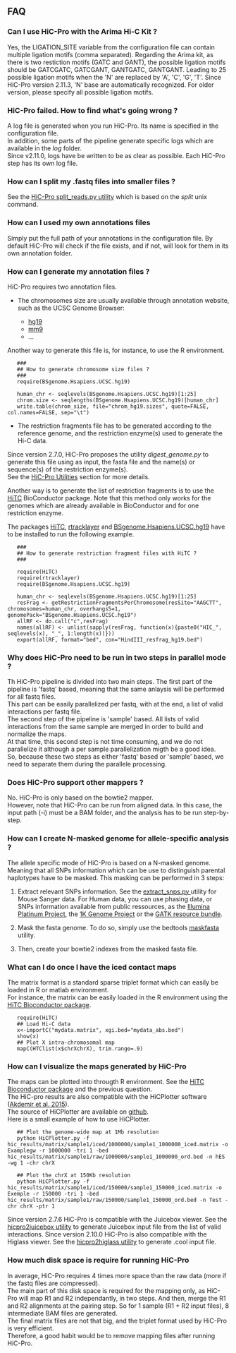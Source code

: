 ## FAQ

### Can I use HiC-Pro with the Arima Hi-C Kit ?

Yes, the LIGATION_SITE variable from the configuration file can contain multiple ligation motifs (comma separated).
Regarding the Arima kit, as there is two restiction motifs (GATC and GANT), the possible ligation motifs should be GATCGATC, GATCGANT, GANTGATC, GANTGANT.
Leading to 25 possible ligation motifs when the 'N' are replaced by 'A', 'C', 'G', 'T'.
Since HiC-Pro version 2.11.3, 'N' base are automatically recognized.
For older version, please specify all possible ligation motifs.

### HiC-Pro failed. How to find what's going wrong ?

A log file is generated when you run HiC-Pro. Its name is specified in the configuration file.   
In addition, some parts of the pipeline generate specific logs which are available in the *log* folder.  
Since v2.11.0, logs have be written to be as clear as possible. Each HiC-Pro step has its own log file.


### How can I split my .fastq files into smaller files ?

See the [HiC-Pro split_reads.py utility](UTILS.md) which is based on the *split* unix command.

### How can I used my own annotations files

Simply put the full path of your annotations in the configuration file. By default HiC-Pro will check if the file exists, and if not, will look for them in its own annotation folder.

### How can I generate my annotation files ?

HiC-Pro requires two annotation files.

* The chromosomes size are usually available through annotation website, such as the UCSC Genome Browser:

   - [hg19](http://genome-euro.ucsc.edu/cgi-bin/hgTracks?hgsid=13085504&chromInfoPage=)
   - [mm9](http://genome.ucsc.edu/cgi-bin/hgTracks?db=mm9&chromInfoPage=)
   - ...

Another way to generate this file is, for instance, to use the R environment.

```
   ###
   ## How to generate chromosome size files ?
   ###
   require(BSgenome.Hsapiens.UCSC.hg19)

   human_chr <- seqlevels(BSgenome.Hsapiens.UCSC.hg19)[1:25]
   chrom.size <- seqlengths(BSgenome.Hsapiens.UCSC.hg19)[human_chr]
   write.table(chrom_size, file="chrom_hg19.sizes", quote=FALSE, col.names=FALSE, sep="\t")
```

* The restriction fragments file has to be generated according to the reference genome, and the restriction enzyme(s) used to generate the Hi-C data.

Since version 2.7.0, HiC-Pro proposes the utility *digest_genome.py* to generate this file using as input, the fasta file and the name(s) or sequence(s) of the restriction enzyme(s).  
See the [HiC-Pro Utilities](UTILS.md) section for more details.  

Another way is to generate the list of restriction fragments is to use the [HiTC](http://bioconductor.org/packages/release/bioc/html/HiTC.html) BioConductor package.
Note that this method only works for the genomes which are already available in BioConductor and for one restriction enzyme.

The packages [HiTC](http://bioconductor.org/packages/release/bioc/html/HiTC.html), [rtracklayer](http://bioconductor.org/packages/release/bioc/html/rtracklayer.html) and [BSgenome.Hsapiens.UCSC.hg19](http://bioconductor.org/packages/release/data/annotation/html/BSgenome.Hsapiens.UCSC.hg19.html) have to be installed to run the following example.

```
   ###
   ## How to generate restriction fragment files with HiTC ?
   ###

   require(HiTC)
   require(rtracklayer)
   require(BSgenome.Hsapiens.UCSC.hg19)

   human_chr <- seqlevels(BSgenome.Hsapiens.UCSC.hg19)[1:25]
   resFrag <- getRestrictionFragmentsPerChromosome(resSite="AAGCTT", chromosomes=human_chr, overhangs5=1, genomePack="BSgenome.Hsapiens.UCSC.hg19")
   allRF <- do.call("c",resFrag)
   names(allRF) <- unlist(sapply(resFrag, function(x){paste0("HIC_", seqlevels(x), "_", 1:length(x))}))
   export(allRF, format="bed", con="HindIII_resfrag_hg19.bed")
```

### Why does HiC-Pro need to be run in two steps in parallel mode ?

Th HiC-Pro pipeline is divided into two main steps. The first part of the pipeline is 'fastq' based, meaning that the same anlaysis will be performed for all fastq files.  
This part can be easily parallelized per fastq, with at the end, a list of valid interactions per fastq file.  
The second step of the pipeline is 'sample' based. All lists of valid interactions from the same sample are merged in order to build and normalize the maps.  
At that time, this second step is not time consuming, and we do not parallelize it although a per sample parallelization migth be a good idea.  
So, because these two steps as either 'fastq' based or 'sample' based, we need to separate them during the parallele processing.  


### Does HiC-Pro support other mappers ?

No. HiC-Pro is only based on the bowtie2 mapper.  
However, note that HiC-Pro can be run from aligned data. In this case, the input path (-i) must be a BAM folder, and the analysis has to be run step-by-step.


### How can I create N-masked genome for allele-specific analysis ?

The allele specific mode of HiC-Pro is based on a N-masked genome. Meaning that all SNPs information which can be use to distinguish parental haplotypes have to be masked. This masking can be performed in 3 steps:

1. Extract relevant SNPs information. See the [extract_snps.py ](UTILS.md) utility for Mouse Sanger data. For Human data, you can use phasing data, or SNPs information available from public ressources, as the [Illumina Platinum Project](http://www.illumina.com/platinumgenomes/), the [1K Genome Project](http://www.1000genomes.org/) or the [GATK resource bundle](https://www.broadinstitute.org/gatk/guide/article.php?id=1215).

2. Mask the fasta genome. To do so, simply use the bedtools [maskfasta](http://bedtools.readthedocs.org/en/latest/content/tools/maskfasta.html) utility.

3. Then, create your bowtie2 indexes from the masked fasta file.


### What can I do once I have the iced contact maps

The matrix format is a standard sparse triplet format which can easily be loaded in R or matlab environment.  
For instance, the matrix can be easily loaded in the R environment using the [HiTC Bioconductor package](http://bioconductor.org/packages/release/bioc/html/HiTC.html).

```
   require(HiTC)
   ## Load Hi-C data
   x<-importC("mydata.matrix", xgi.bed="mydata_abs.bed")
   show(x)
   ## Plot X intra-chromosomal map
   mapC(HTClist(x$chrXchrX), trim.range=.9)
```

### How can I visualize the maps generated by HiC-Pro

The maps can be plotted into througth R environment. See the [HiTC Bioconductor package](http://bioconductor.org/packages/release/bioc/html/HiTC.html) and the previous question.  
The HiC-pro results are also compatible with the HiCPlotter software ([Akdemir et al. 2015](http://www.genomebiology.com/2015/16/1/198)).  
The source of HiCPlotter are available on [github](https://github.com/kcakdemir/HiCPlotter).  
Here is a small example of how to use HiCPlotter.

```
   ## Plot the genome-wide map at 1Mb resolution
   python HiCPlotter.py -f hic_results/matrix/sample1/iced/1000000/sample1_1000000_iced.matrix -o Examplegw -r 1000000 -tri 1 -bed hic_results/matrix/sample1/raw/1000000/sample1_1000000_ord.bed -n hES -wg 1 -chr chrX

   ## Plot the chrX at 150Kb resolution
   python HiCPlotter.py -f hic_results/matrix/sample1/iced/150000/sample1_150000_iced.matrix -o Exemple -r 150000 -tri 1 -bed hic_results/matrix/sample1/raw/150000/sample1_150000_ord.bed -n Test -chr chrX -ptr 1
```

Since version 2.7.6 HiC-Pro is compatible with the Juicebox viewer. See the [hicpro2juicebox utility](UTILS.md) to generate Juicebox input file from the list of valid interactions.
Since version 2.10.0 HiC-Pro is also compatible with the Higlass viewer. See the [hicpro2higlass utility](UTILS.md) to generate .cool input file.


### How much disk space is require for running HiC-Pro

In average, HiC-Pro requires 4 times more space than the raw data (more if the fastq files are compressed).  
The main part of this disk space is required for the mapping only, as HiC-Pro will map R1 and R2 independantly, in two steps. And then, merge the R1 and R2 alignments at the pairing step. So for 1 sample (R1 + R2 input files), 8 intermediate BAM files are generated.  
The final matrix files are not that big, and the triplet format used by HiC-Pro is very efficient.  
Therefore, a good habit would be to remove mapping files after running HiC-Pro.  
